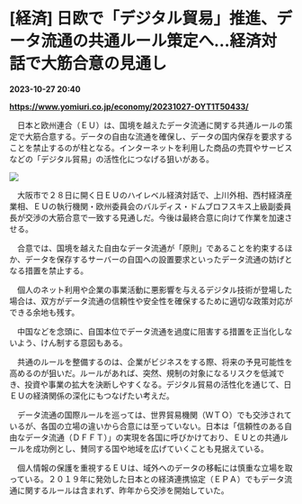 # [経済] 日欧で「デジタル貿易」推進、データ流通の共通ルール策定へ…経済対話で大筋合意の見通し

**2023-10-27 20:40**

**https://www.yomiuri.co.jp/economy/20231027-OYT1T50433/**

　日本と欧州連合（ＥＵ）は、国境を越えたデータ流通に関する共通ルールの策定で大筋合意する。データの自由な流通を確保し、データの国内保存を要求することを禁止するのが柱となる。インターネットを利用した商品の売買やサービスなどの「デジタル貿易」の活性化につなげる狙いがある。

[![](https://www.yomiuri.co.jp/media/2023/10/20231027-OYT1I50247-1.jpg)](https://www.yomiuri.co.jp/pluralphoto/20231027-OYT1I50247/)

　大阪市で２８日に開く日ＥＵのハイレベル経済対話で、上川外相、西村経済産業相、ＥＵの執行機関・欧州委員会のバルディス・ドムブロフスキス上級副委員長が交渉の大筋合意で一致する見通しだ。今後は最終合意に向けて作業を加速させる。

　合意では、国境を越えた自由なデータ流通が「原則」であることを約束するほか、データを保存するサーバーの自国への設置要求といったデータ流通の妨げとなる措置を禁止する。

　個人のネット利用や企業の事業活動に悪影響を与えるデジタル技術が登場した場合は、双方がデータ流通の信頼性や安全性を確保するために適切な政策対応ができる余地も残す。

　中国などを念頭に、自国本位でデータ流通を過度に阻害する措置を正当化しないよう、けん制する意図もある。

　共通のルールを整備するのは、企業がビジネスをする際、将来の予見可能性を高めるのが狙いだ。ルールがあれば、突然、規制の対象になるリスクを低減でき、投資や事業の拡大を決断しやすくなる。デジタル貿易の活性化を通じて、日ＥＵの経済関係の深化にもつなげたい考えだ。

　データ流通の国際ルールを巡っては、世界貿易機関（ＷＴＯ）でも交渉されているが、各国の立場の違いから合意には至っていない。日本は「信頼性のある自由なデータ流通（ＤＦＦＴ）」の実現を各国に呼びかけており、ＥＵとの共通ルールを成功例とし、賛同する国や地域を広げていくことも見据えている。

　個人情報の保護を重視するＥＵは、域外へのデータの移転には慎重な立場を取っている。２０１９年に発効した日本との経済連携協定（ＥＰＡ）でもデータ流通に関するルールは含まれず、昨年から交渉を開始していた。